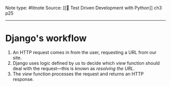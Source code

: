 Note type: #litnote
Source: [[📖 Test Driven Development with Python]] ch3 p25

---
# Django's workflow
1. An HTTP request comes in from the user, requesting a URL from our site.
2. Django uses logic defined by us to decide which *view* function should deal with the request—this is known as *resolving the URL*.
3. The *view* function processes the request and returns an HTTP response.